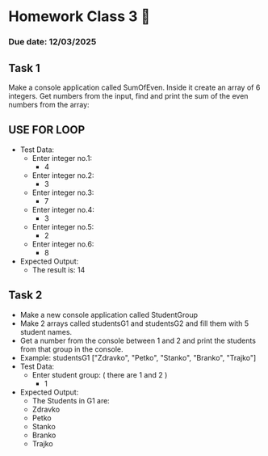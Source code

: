 # Homework Class 3 📒

### Due date: 12/03/2025

## Task 1
Make a console application called SumOfEven. Inside it create an array of 6 integers.
Get numbers from the input, find and print the sum of the even numbers from the array:
## USE FOR LOOP
* Test Data:
  * Enter integer no.1:
    * 4
  * Enter integer no.2:
    * 3
  * Enter integer no.3:
    * 7
  * Enter integer no.4:
    * 3
  * Enter integer no.5:
    * 2
  * Enter integer no.6:
    * 8
* Expected Output:
  * The result is: 14

## Task 2
* Make a new console application called StudentGroup
* Make 2 arrays called studentsG1 and studentsG2 and fill them with 5 student names. 
* Get a number from the console between 1 and 2 and print the students from that group in the console.
* Example: studentsG1 ["Zdravko", "Petko", "Stanko", "Branko", "Trajko"]
* Test Data:
  * Enter student group: ( there are 1 and 2 )
    * 1
* Expected Output:
  * The Students in G1 are: 
  * Zdravko
  * Petko
  * Stanko
  * Branko
  * Trajko
